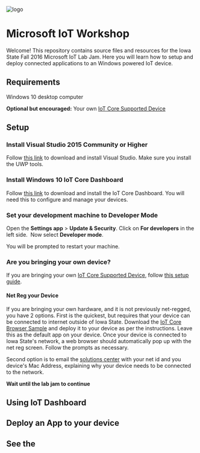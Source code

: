 ![logo](http://cdn03.androidauthority.net/wp-content/uploads/2015/02/windows-10-on-Raspberry-Pi-2-logo-710x399.jpg)

# Microsoft IoT Workshop
Welcome!  This repository contains source files and resources for the Iowa State Fall 2016 Microsoft IoT Lab Jam.  Here you will learn how to setup and deploy connected applications to an Windows powered IoT device.

## Requirements
Windows 10 desktop computer

**Optional but encouraged:** Your own [IoT Core Supported Device](https://developer.microsoft.com/en-us/windows/iot/explore/deviceoptions)

## Setup
### Install Visual Studio 2015 Community or Higher
Follow [this link](https://www.visualstudio.com/vs/) to download and install Visual Studio.  Make sure you install the UWP tools.

### Install Windows 10 IoT Core Dashboard
Follow [this link](https://developer.microsoft.com/en-us/windows/iot/downloads) to download and install the IoT Core Dashboard.  You will need this to configure and manage your devices.

### Set your development machine to Developer Mode
Open the **Settings app** > **Update & Security**. Click on **For developers** in the left side.  Now select **Developer mode**.

You will be prompted to restart your machine.

### Are you bringing your own device?
If you are bringing your own [IoT Core Supported Device](https://developer.microsoft.com/en-us/windows/iot/explore/deviceoptions), follow [this setup guide](https://developer.microsoft.com/en-us/windows/iot/GetStarted).

#### Net Reg your Device
If you are bringing your own hardware, and it is not previously net-regged, you have 2 options.  First is the quickest, but requires that your device can be connected to internet outside of Iowa State.  Download the [IoT Core Browser Sample](https://developer.microsoft.com/enus/windows/iot/samples/iotbrowser) and deploy it to your device as per the instructions.  Leave this as the default app on your device.  Once your device is connected to Iowa State's network, a web browser should automatically pop up with the net reg screen.  Follow the prompts as necessary.

Second option is to email the [solutions center](http://www.it.iastate.edu/solution/) with your net id and you device's Mac Address, explaining why your device needs to be connected to the network.

**Wait until the lab jam to continue**

## Using IoT Dashboard

## Deploy an App to your device

## See the 
